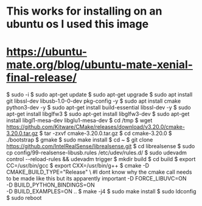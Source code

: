 # This works for installing on an ubuntu os I used this image 
# https://ubuntu-mate.org/blog/ubuntu-mate-xenial-final-release/

$ sudo -i
$ sudo apt-get update
$ sudo apt-get upgrade
$ sudo apt install git libssl-dev libusb-1.0-0-dev pkg-config -y
$ sudo apt install cmake python3-dev -y
$ sudo apt-get install build-essential libssl-dev -y
$ sudo apt-get install libglfw3
$ sudo apt-get install libglfw3-dev
$ sudo apt-get install libgl1-mesa-dev libglu1-mesa-dev
$ cd /tmp
$ wget https://github.com/Kitware/CMake/releases/download/v3.20.0/cmake-3.20.0.tar.gz
$ tar -zxvf cmake-3.20.0.tar.gz
$ cd cmake-3.20.0
$ ./bootstrap
$ gmake
$ sudo make install
$ cd ~
$ git clone https://github.com/IntelRealSense/librealsense.git
$ cd librealsense
$ sudo cp config/99-realsense-libusb.rules /etc/udev/rules.d/
$ sudo udevadm control --reload-rules && udevadm trigger
$ mkdir build
$ cd build
$ export CC=/usr/bin/gcc
$ export CXX=/usr/bin/g++
$ cmake -D CMAKE_BUILD_TYPE="Release" \            #I dont know why the cmake call needs to be made like this but its apparently important
-D FORCE_LIBUVC=ON \
-D BUILD_PYTHON_BINDINGS=ON \
-D BUILD_EXAMPLES=ON ..
$ make -j4
$ sudo make install
$ sudo ldconfig
$ sudo reboot
